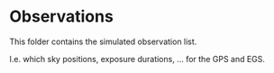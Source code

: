 # Observations

This folder contains the simulated observation list.

I.e. which sky positions, exposure durations, ... for the GPS and EGS.
